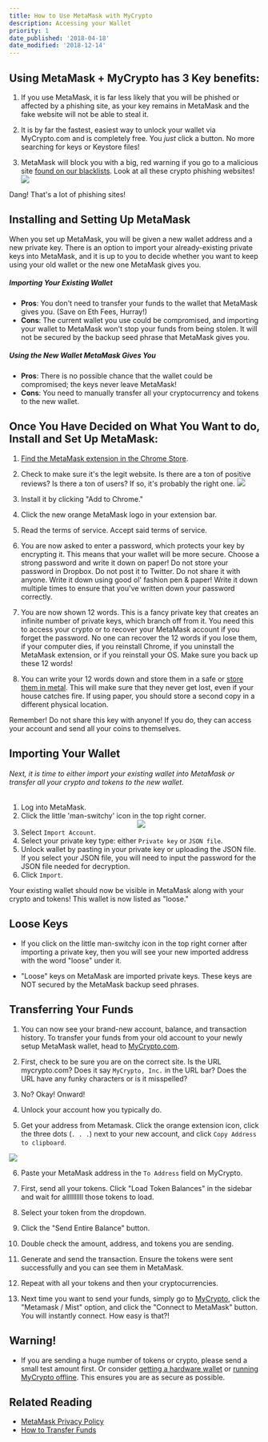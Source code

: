```yaml
---
title: How to Use MetaMask with MyCrypto
description: Accessing your Wallet
priority: 1
date_published: '2018-04-18'
date_modified: '2018-12-14'
---
```



## Using MetaMask + MyCrypto has 3 Key benefits:

1. If you use MetaMask, it is far less likely that you will be phished or affected by a phishing site, as your key remains in MetaMask and the fake website will not be able to steal it.

2. It is by far the fastest, easiest way to unlock your wallet via MyCrypto.com and is completely free. You *just* click a button. No more searching for keys or Keystore files!

3. MetaMask will block you with a big, red warning if you go to a malicious site [found on our blacklists](https://github.com/409H/EtherAddressLookup/blob/master/blacklists/domains.json). Look at all these crypto phishing websites! ![](../images/metamask/moving-from-private-key-to-metamask_03.jpg)

Dang! That's a lot of phishing sites!



## Installing and Setting Up MetaMask

When you set up MetaMask, you will be given a new wallet address and a new private key. There is an option to import your already-existing private keys into MetaMask, and it is up to you to decide whether you want to keep using your old wallet or the new one MetaMask gives you.

##### Importing Your Existing Wallet

*  **Pros**: You don't need to transfer your funds to the wallet that MetaMask gives you. (Save on Eth Fees, Hurray!)
*  **Cons**: The current wallet you use could be compromised, and importing your wallet to MetaMask won't stop your funds
from being stolen. It will not be secured by the backup seed phrase that MetaMask gives you.

##### Using the New Wallet MetaMask Gives You
*  **Pros**: There is no possible chance that the wallet could be compromised; the keys never leave MetaMask!
*  **Cons**: You need to manually transfer all your cryptocurrency and tokens to the new wallet.



## Once You Have Decided on What You Want to do, Install and Set Up MetaMask:

1. [Find the MetaMask extension in the Chrome Store](https://chrome.google.com/webstore/detail/metamask/nkbihfbeogaeaoehlefnkodbefgpgknn).

2. Check to make sure it's the legit website. Is there are a ton of positive reviews? Is there a ton of users? If so, it's probably the right one. ![](../images/metamask/moving-from-private-key-to-metamask_01.jpg)

3. Install it by clicking "Add to Chrome."

4. Click the new orange MetaMask logo in your extension bar.

5. Read the terms of service. Accept said terms of service.

6. You are now asked to enter a password, which protects your key by encrypting it. This means that your wallet will be more secure. Choose a strong password and write it down on paper! Do not store your password in Dropbox. Do not post it to Twitter. Do not share it with anyone. Write it down using good ol' fashion pen & paper! Write it down multiple times to ensure that you've written down your password correctly.

7. You are now shown 12 words. This is a fancy private key that creates an infinite number of private keys, which branch off from it. You need this to access your crypto or to recover your MetaMask account if you forget the password. No one can recover the 12 words if you lose them, if your computer dies, if you reinstall Chrome, if you uninstall the MetaMask extension, or if you reinstall your OS. Make sure you back up these 12 words!

8. You can write your 12 words down and store them in a safe or [store them in metal](https://stee.ly/2Hcl4RE). This will make sure that they never get lost, even if your house catches fire. If using paper, you should store a second copy in a different physical location.

<div class="alert alert-danger">
  Remember! Do not share this key with anyone! If you do, they can access your account and send all your coins to themselves.
</div>


## Importing Your Wallet

###### Next, it is time to either import your existing wallet into MetaMask or transfer all your crypto and tokens to the new wallet.

1. Log into MetaMask.
2. Click the little 'man-switchy' icon in the top right corner. <center>![](https://i.imgur.com/oWo09hI.png)</center>
3. Select `Import Account`.
4. Select your private key type: either `Private key` or `JSON file`.
4. Unlock wallet by pasting in your private key or uploading the JSON file. If you select your JSON file, you will need to input the password for the JSON file needed for decryption.
5. Click `Import`.

Your existing wallet should now be visible in MetaMask along with your crypto and tokens! This wallet is now listed as "loose."



## Loose Keys

*  If you click on the little man-switchy icon in the top right corner after importing a private key, then you will see your new imported address with the word "loose" under it.

*  "Loose" keys on MetaMask are imported private keys. These keys are NOT secured by the MetaMask backup seed phrases.



## Transferring Your Funds

1. You can now see your brand-new account, balance, and transaction history. To transfer your funds from your old account to your newly setup MetaMask wallet, head to [MyCrypto.com](https://mycrypto.com/account).

2. First, check to be sure you are on the correct site. Is the URL mycrypto.com? Does it say `MyCrypto, Inc.` in the URL bar? Does the URL have any funky characters or is it misspelled?

3. No? Okay! Onward!

4. Unlock your account how you typically do.

5. Get your address from Metamask. Click the orange extension icon, click the three dots (`. . .`) next to your new account, and click `Copy Address to clipboard`.

![](../images/metamask/moving-from-private-key-to-metamask_02.jpg)

6. Paste your MetaMask address in the `To Address` field on MyCrypto.

7. First, send all your tokens. Click "Load Token Balances" in the sidebar and wait for allllllllll those tokens to load.

8. Select your token from the dropdown.

9. Click the "Send Entire Balance" button.

10. Double check the amount, address, and tokens you are sending.

11. Generate and send the transaction. Ensure the tokens were sent successfully and you can see them in MetaMask.

12. Repeat with all your tokens and then your cryptocurrencies.

13. Next time you want to send your funds, simply go to [MyCrypto](https://mycrypto.com/), click the "Metamask / Mist" option, and click the "Connect to MetaMask" button. You will instantly connect. How easy is that?!


## Warning!

*  If you are sending a huge number of tokens or crypto, please send a small test amount first. Or consider [getting a hardware wallet](https://support.mycrypto.com/hardware-wallets/hardware-wallet-recommendations.html) or [running MyCrypto offline](https://support.mycrypto.com/offline/running-mycrypto-locally.html). This ensures you are as secure as possible.



## Related Reading

*  [MetaMask Privacy Policy](https://metamask.io/privacy.html)
*  [How to Transfer Funds](https://support.mycrypto.com/send/how-to-send-transaction.html)
